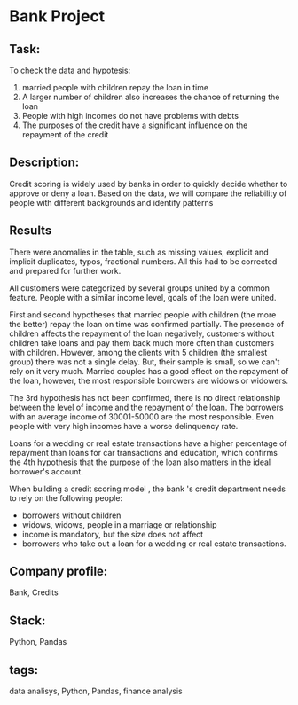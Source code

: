 # Bank Project

## Task:
To check the data and hypotesis:
   1. married people with children repay the loan in time
   2. A larger number of children also increases the chance of returning the loan
   3. People with high incomes do not have problems with debts
   4. The purposes of the credit have a significant influence on the repayment of the credit
   
## Description:
Credit scoring is widely used by banks in order to quickly decide whether to approve or deny a loan. Based on the data, we will compare the reliability of people with different backgrounds and identify patterns

## Results
There were anomalies in the table, such as missing values, explicit and implicit duplicates, typos, fractional numbers. All this had to be corrected and prepared for further work.

All customers were categorized by several groups united by a common feature. People with a similar income level, goals of the loan were united.

First and second hypotheses that married people with children (the more the better) repay the loan on time was confirmed partially. The presence of children affects the repayment of the loan negatively, customers without children take loans and pay them back much more often than customers with children. However, among the clients with 5 children (the smallest group) there was not a single delay. But, their sample is small, so we can't rely on it very much. Married couples has a good effect on the repayment of the loan, however, the most responsible borrowers are widows or widowers.

The 3rd hypothesis has not been confirmed, there is no direct relationship between the level of income and the repayment of the loan. The borrowers with an average income of 30001-50000 are the most responsible. Even people with very high incomes have a worse delinquency rate.

Loans for a wedding or real estate transactions have a higher percentage of repayment than loans for car transactions and education, which confirms the 4th hypothesis that the purpose of the loan also matters in the ideal borrower's account.

When building a credit scoring model , the bank 's credit department needs to rely on the following people:

 - borrowers without children
 - widows, widows, people in a marriage or relationship
 - income is mandatory, but the size does not affect
 - borrowers who take out a loan for a wedding or real estate transactions.

## Company profile:
Bank, Credits 

## Stack:
Python, Pandas

## tags:
data analisys, Python, Pandas, finance analysis
